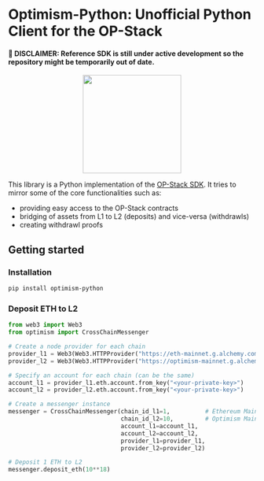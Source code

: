 # Optimism-Python: Unofficial Python Client for the OP-Stack

#### :construction: **DISCLAIMER**: Reference SDK is still under active development so the repository might be temporarily out of date.

<div align="center">
    <img src="https://github.com/rafalum/optimism-python/assets/38735195/12cb4de6-7cb5-403d-993b-5461febd5b72" width=200 height=200 />
</div>


This library is a Python implementation of the [OP-Stack SDK](https://sdk.optimism.io/). It tries to mirror some of the core functionalities such as:

- providing easy access to the OP-Stack contracts
- bridging of assets from L1 to L2 (deposits) and vice-versa (withdrawls)
- creating withdrawl proofs

## Getting started

### Installation

```bash
pip install optimism-python
```

### Deposit ETH to L2

```python
from web3 import Web3
from optimism import CrossChainMessenger

# Create a node provider for each chain
provider_l1 = Web3(Web3.HTTPProvider("https://eth-mainnet.g.alchemy.com/v2/<your-alchemy-key>"))
provider_l2 = Web3(Web3.HTTPProvider("https://optimism-mainnet.g.alchemy.com/v2/<your-alchemy-key>"))

# Specify an account for each chain (can be the same)
account_l1 = provider_l1.eth.account.from_key("<your-private-key>")
account_l2 = provider_l2.eth.account.from_key("<your-private-key>")

# Create a messenger instance
messenger = CrossChainMessenger(chain_id_l1=1,          # Ethereum Mainnet
                                chain_id_l2=10,         # Optimism Mainnet
                                account_l1=account_l1, 
                                account_l2=account_l2,
                                provider_l1=provider_l1,
                                provider_l2=provider_l2)

# Deposit 1 ETH to L2
messenger.deposit_eth(10**18)
```
